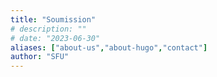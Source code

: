 ```yaml
---
title: "Soumission"
# description: ""
# date: "2023-06-30"
aliases: ["about-us","about-hugo","contact"]
author: "SFU"
---
```

